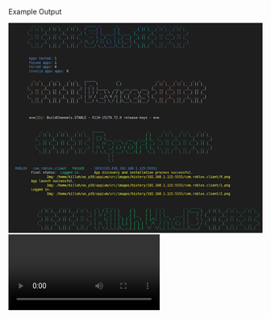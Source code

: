 Example Output

<img src="https://raw.githubusercontent.com/killuhwhale/appium/main/src/images/readme/demo_output.png?sanitize=true&raw=true" />
<video src="https://drive.google.com/open?id=1kztEqXsqcLiEa24NN3vr3_ddeH0D0re4&authuser=0&usp=drive_link" />


Account:
appval001/testminnie123
ID
436076947816-38i1q90b17vcfl8p5mfi6qaf5gohsa9v.apps.googleusercontent.com
Key
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



Prep work for Chromebook:
- DUT
    - Install Accounts for testing.
    - Turn on ADB
    - Connect Host and DUT to accept permission on DUT.

- Host device
    - Setup environment
        - bash ins_and_stu.sh
        - bash setup.sh (run twice if npm is not already installed.)
    - python3 main.py [ips]
    - python3 main.py 192.168.1.113:5555 192.168.1.238:5555 192.168.1.248:5555


# What we can do
1. 1 Host device -> 15 dut
    - ADB by default has 15 device connection limit
        - Ovverride with env variable: ADB_LOCAL_TRANSPORT_MAX_PORT
                static void adb_local_transport_max_port_env_override() {
                    const char* env_max_s = getenv("ADB_LOCAL_TRANSPORT_MAX_PORT");
                    ....
                }
    - min 15Gb of disk space
2. Supports ARC-P and ARC-R
    - improving model to work across varying screen sizes
3. Discover and Install Apps from Playstore
    - Check app's current name in Playstore (web)
    - Check if app is not avilable in our region
4. Can install and detect PWAs from Playstore
    - cannot interact with PWAs.
5. Can Detect if an app is a game.
5. Open app and detect crashing upon opening.
6. Attempt login using Object Detection via YOLOv5
7. Detect if app was logged in
    - if we are able to send username/ password or click on Google/ Facebook sign in without subsequent crash.
8. Log reports to file.
    - misnamed apps, invalid apps and failed apps
9. Update misnamed apps
10. History report for each app w/ screenshots at ea step.
11. Summary report of all apps from each device.

# What we need to do but cant yet
1. Detect if an app is O4C


# Reporting

1. Passed
2. Failed
    - Invalid/ bad app - No longer on playstore
    - Misnamed apps - Updated list
    - Failed apps
        - Not installed
        - Crashed



# Files in user home dir
1. App list.txt
    - List of apps to test
2. Bad app list.txt
    - List of apps no longer available
    - Removed from app list and placed into bad app list
    - Currently happens at the end of a run.
        - This can be done live

3 & 4 Will Have: device info, app info, app status info w/ reasons for failure (if app failed)
3. Failed app.tsv (DATA SRC)
    - Added during the run to prevent data loss during long run
4. Passed apps.tsv (DATA SRC)
    - Added during the run to prevent data loss during long run

5. Report
    - Human readable print after a full run.
    - More difficult to gather in memory, not really worth the effort if we end up building out a dashboard w/ web UI.
    - Focus on #4, 5 that is essentially our data source whereas 1 and 2 keep our testing list updated while still trakcing invalid apps.



# TODOs

    - Record which log in method was used, GAuth, FBAuth, email/pass

    - Collect price of apps that need purchase.

    - Ensure error detecotr is not checking for the wrong app.
        - It looks like if app A and B are tested, A has fatal exception, B will pick it up....

    # Scrape a few more image on Eve
        - Top 3 list of app_list.tsv

    - Google Sheets API? Probably not? If we create a dashboard we proabably wont use this.
        - Create a test account/ GCP project
        - Need to upgrade to python 3.10
        - Use:
            - Fetch initial app_list.tsv AND bad_app_list.tsv
            - Do normal procedure
            - Update app_list.tsv AND bad_app_list.tsv after runs
                - This will still be updated on file live
                - Once run is over, update all TSVs

            - Init Fetch - same files ea time
                - app_list.tsv
                - bad_app_list.tsv

            - Generated ea run:
                - passed_apps_live.tsv
                - failed_apps_live.tsv


    - Strategy when we have two continue buttons and one is disabled but has the higher probability
        - we should try to click all of them unless something happens?
            - Make it try more continue buttons before takinga new screenshot...??
            - Gacha life
                - Cancel Agree Continue buttons are conflicting.

    - Improve model
        -1. Explore Age verification
            - input age or slider
            - we are detecting "2" for num pads
            - WE WILL NEED TO detect slider age bars.
                - click in center of view
            - Empty form fields to type age will probably be the trickiest...

        NOTE:
        *** Update to YOLOv7? slight increase in accuracy ~3% (from what I've read)
        *** Most likely will need to scrape same image set from multiple devices w/ varying screen sizes.




    Future TODOs:

     - Reporting that apps not logged in when in fact, we did log in and have the SS to prove.
        - Small problem, only affect facebook apps like Messenger.
            - we should be able to find a small workout around.
                - Hard code behavior for com.facebook.* packages.


    - Create a few sample app APKs that will do a specific crash/ throw ANR.
        - I cant seem to figure out how to reproduce:
            - WIN_DEATH = "Win Death"
            - FORCE_RM_ACT_RECORD = "Force removed ActivityRecord"
            - FDEBUG_CRASH = "F DEBUG crash"

        - Able to create an app that reproduces an ANR...
            - Minimally helpful.


    - Detect AMAC-e (determine if app is O4C) -> impossible feat so far unless building test image.
        - AMAC-E overlays will not actually interfere with our process.
        - When sending comands via ADB, it essentially ignores those windows/ overlays.

# NOTES

-  adb exec-out uiautomator dump /dev/tty
        - Dumps view heirarchy

# https://github.com/appium/appium-uiautomator2-driver#driverserver
#   - appium:skipServerInstallation => Improve startup speed if we know UIAutomator is already installed...


# https://github.com/appium/appium-uiautomator2-driver#mobile-deviceinfo
# self.driver.execute_script("mobile: scroll", {'direction': 'down'})
# self.driver.execute_script("mobile: acceptAlert", {'buttonLabel': 'Accept'})
# self.driver.execute_script("mobile: dismissAlert", {'buttonLabel': 'Dismiss'})
# self.driver.execute_script("mobile: deviceInfo", {})

# self.driver.execute_script("mobile: activateApp", {appId: "my.app.id"})
    # Activates the given application or launches it if necessary. The action literally simulates clicking the corresponding application icon on the dashboard.

# self.driver.execute_script("mobile: changePermissions", {
#                                   permissions: 'all',
#                                   appPackage: '',
#                                   action: 'allow',
# })
#  mobile:


